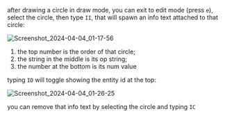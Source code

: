 after drawing a circle in draw mode, you can exit to edit mode (press `e`), select the circle, then type `II`, that will spawn an info text attached to that circle:

![Screenshot_2024-04-04_01-17-56](https://github.com/tomara-x/quartz/assets/86204514/cd3f5d72-55fc-43e8-a470-8b290c1fbc52)

1. the top number is the order of that circle;
2. the string in the middle is its op string;
3. the number at the bottom is its num value

typing `ID` will toggle showing the entity id at the top:

![Screenshot_2024-04-04_01-26-25](https://github.com/tomara-x/quartz/assets/86204514/47df35ae-316e-4f8d-ac5c-0c1beffc836b)


you can remove that info text by selecting the circle and typing `IC`


